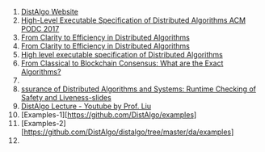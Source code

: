 1. [DistAlgo Website](http://distalgo.cs.stonybrook.edu/tutorial)
2. [High-Level Executable Specification of Distributed Algorithms ACM PODC 2017](https://drive.google.com/file/d/0B0MWH8ngLAIFbmU4SE5TbGRYRk0/view?resourcekey=0-mp3hcdvXv5C2X6ap2aSqqA)
3. [From Clarity to Efficiency in Distributed Algorithms](https://www3.cs.stonybrook.edu/~liu/papers/DistPL-OOPSLA12.pdf)
4. [From Clarity to Efficiency in Distributed Algorithms](https://arxiv.org/pdf/1412.8461.pdf)
5. [High level executable specification of Distributed Algorithms](https://www3.cs.stonybrook.edu/~liu/papers/DistSpec-SSS12.pdf)
6. [From Classical to Blockchain Consensus: What are the Exact Algorithms?](https://drive.google.com/file/d/1uzxBVK2AQjnnx1E1fo5X4wZtSdXfNYKT/view)
7. 
8. [ssurance of Distributed Algorithms and Systems: Runtime Checking of Safety and Liveness-slides](https://drive.google.com/file/d/1nyG_XOAEtiOd7DboI2HSkWa90jDfIY6O/view)
9. [DistAlgo Lecture - Youtube by Prof. Liu](https://www.youtube.com/watch?v=aWVj_fEPHxY&t=2335s)
10. [Examples-1][https://github.com/DistAlgo/examples]
11. [Examples-2][https://github.com/DistAlgo/distalgo/tree/master/da/examples]
12. 